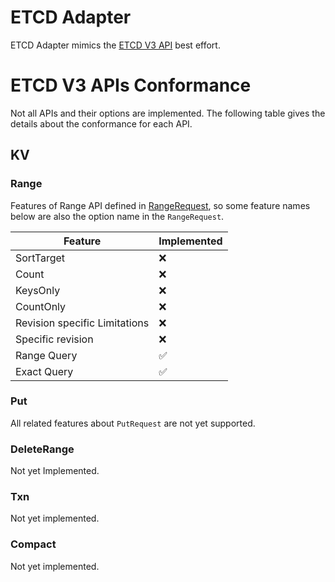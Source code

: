 ETCD Adapter
============

ETCD Adapter mimics the [ETCD V3 API](https://etcd.io/docs/v3.3/rfc/) best effort.

ETCD V3 APIs Conformance
========================

Not all APIs and their options are implemented. The following table gives the details about the conformance for each API.

KV
--

### Range

Features of Range API defined in [RangeRequest](https://github.com/etcd-io/etcd/blob/main/api/etcdserverpb/rpc.proto#L404), so some feature names below are also the option name in the `RangeRequest`.

| Feature | Implemented |
| ------- | -----------|
| SortTarget | ❌ |
| Count | ❌ |
| KeysOnly | ❌ |
| CountOnly | ❌ |
| Revision specific Limitations | ❌ |
| Specific revision | ❌ |
| Range Query | ✅ |
| Exact Query | ✅ |

### Put

All related features about `PutRequest` are not yet supported.

### DeleteRange

Not yet Implemented.

### Txn

Not yet implemented.

### Compact

Not yet implemented.
